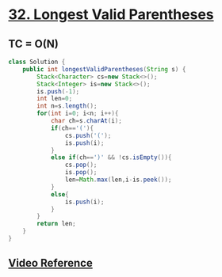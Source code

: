# **[32. Longest Valid Parentheses](https://leetcode.com/problems/longest-valid-parentheses/)**
## **TC = O(N)**
```java
class Solution {
    public int longestValidParentheses(String s) {
        Stack<Character> cs=new Stack<>();
        Stack<Integer> is=new Stack<>();
        is.push(-1);
        int len=0;
        int n=s.length();
        for(int i=0; i<n; i++){
            char ch=s.charAt(i);
            if(ch=='('){
                cs.push('(');
                is.push(i);
            }
            else if(ch==')' && !cs.isEmpty()){
                cs.pop();
                is.pop();
                len=Math.max(len,i-is.peek());
            }
            else{
                is.push(i);
            }
        }
        return len;
    }
}
```
## **[Video Reference](https://youtu.be/qC5DGX0CPFA)**